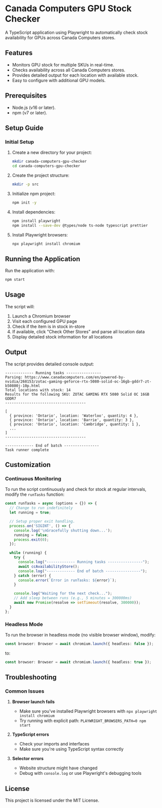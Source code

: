 # Canada Computers GPU Stock Checker

A TypeScript application using Playwright to automatically check stock availability for GPUs across Canada Computers stores.

## Features

- Monitors GPU stock for multiple SKUs in real-time.
- Checks availability across all Canada Computers stores.
- Provides detailed output for each location with available stock.
- Easy to configure with additional GPU models.

## Prerequisites

- Node.js (v16 or later).
- npm (v7 or later).

## Setup Guide

### Initial Setup

1. Create a new directory for your project:
   ```bash
   mkdir canada-computers-gpu-checker
   cd canada-computers-gpu-checker
   ```

2. Create the project structure:
   ```bash
   mkdir -p src
   ```

3. Initialize npm project:
   ```bash
   npm init -y
   ```

4. Install dependencies:
   ```bash
   npm install playwright
   npm install --save-dev @types/node ts-node typescript prettier
   ```

5. Install Playwright browsers:
   ```bash
   npx playwright install chromium
   ```

## Running the Application

Run the application with:

```bash
npm start
```

## Usage

The script will:
1. Launch a Chromium browser
2. Visit each configured GPU page
3. Check if the item is in stock in-store
4. If available, click "Check Other Stores" and parse all location data
5. Display detailed stock information for all locations

## Output

The script provides detailed console output:

```
------------- Running tasks ----------------
Parsing: https://www.canadacomputers.com/en/powered-by-nvidia/268153/zotac-gaming-geforce-rtx-5080-solid-oc-16gb-gddr7-zt-b50800j-10p.html
Total locations with stock: 14
Results for the following SKU: ZOTAC GAMING RTX 5080 Solid OC 16GB GDDR7
-------------------------------------

[
  { province: 'Ontario', location: 'Waterloo', quantity: 4 },
  { province: 'Ontario', location: 'Barrie', quantity: 3 },
  { province: 'Ontario', location: 'Cambridge', quantity: 1 },
  ...
]
-------------------------------------

------------- End of batch ----------------
Task runner complete
```

## Customization

### Continuous Monitoring

To run the script continuously and check for stock at regular intervals, modify the `runTasks` function:

```typescript
const runTasks = async (options = {}) => {
  // Change to run indefinitely
  let running = true;

  // Setup proper exit handling.
  process.on('SIGINT', () => {
    console.log('\nGracefully shutting down...');
    running = false;
    process.exit(0);
  });

  while (running) {
    try {
      console.log("------------- Running tasks ----------------");
      await ccAvailabilityStore();
      console.log("------------- End of batch ----------------");
    } catch (error) {
      console.error(`Error in runTasks: ${error}`);
    }

    console.log("Waiting for the next check...");
    // Add sleep between runs (e.g., 5 minutes = 300000ms)
    await new Promise(resolve => setTimeout(resolve, 300000));
  }
};
```

### Headless Mode

To run the browser in headless mode (no visible browser window), modify:

```typescript
const browser: Browser = await chromium.launch({ headless: false });
```

to:

```typescript
const browser: Browser = await chromium.launch({ headless: true });
```

## Troubleshooting

### Common Issues

1. **Browser launch fails**
    - Make sure you've installed Playwright browsers with `npx playwright install chromium`
    - Try running with explicit path: `PLAYWRIGHT_BROWSERS_PATH=0 npm start`

2. **TypeScript errors**
    - Check your imports and interfaces
    - Make sure you're using TypeScript syntax correctly

3. **Selector errors**
    - Website structure might have changed
    - Debug with `console.log` or use Playwright's debugging tools

## License

This project is licensed under the MIT License.